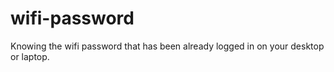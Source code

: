 # wifi-password
Knowing the wifi password that has been already logged in on your desktop or laptop.
